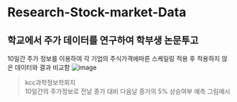 # Research-Stock-market-Data

## 학교에서 주가 데이터를 연구하여 학부생 논문투고
10일간 주가 정보를 이용하여 각 기업의 주식가격에따른 스케일링 적용 후 적용하지 않은 데이터와 결과 비교함
![image](https://user-images.githubusercontent.com/102267742/170392028-bd9cb6fb-e0b5-41d4-8fff-f35affe30461.png)
> kcc과학정보학회지   
> 10일간의 주가정보로 전날 종가 대비 다음날 종가의 5% 상승여부 예측 그림예시   
